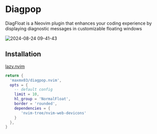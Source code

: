 # Diagpop

DiagFloat is a Neovim plugin that enhances your coding experience by
displaying diagnostic messages in customizable floating windows

![2024-08-24 09-41-43](https://github.com/user-attachments/assets/00e8d137-e7ee-4648-93c4-81b8348ce54c)


## Installation

[lazy.nvim](https://github.com/folke/lazy.nvim)

```lua
return {
  'maxmx03/diagpop.nvim',
  opts = {
    -- default config
    limit = 10,
    hl_group = 'NormalFloat',
    border = 'rounded',
    dependencies = {
       'nvim-tree/nvim-web-devicons'
    }
  },
}
```
